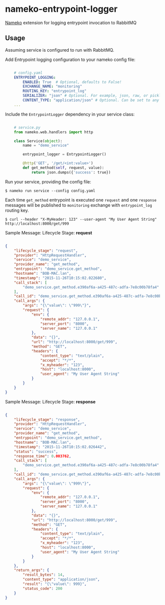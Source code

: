nameko-entrypoint-logger
========================

[Nameko](https://github.com/onefinestay/nameko) extension for logging entrypoint invocation to RabbitMQ   

Usage
-----

Assuming service is configured to run with RabbitMQ.  

Add Entrypoint logging configuration to your nameko config file:

```yaml

    # config.yaml
    ENTRYPOINT_LOGGING:
        ENABLED: True  # Optional, defaults to False!
        EXCHANGE_NAME: "monitoring"
        ROUTING_KEY: "entrypoint_log"
        SERIALIZER: "json" # Optional. For example, json, raw, or pickle. Defaults to 'json'
        CONTENT_TYPE: "application/json" # Optional. Can be set to any valid MIME type. Defaults to 'application/json'
    ...
```

Include the `EntrypointLogger` dependency in your service class:

```python

    # service.py
    from nameko.web.handlers import http

    class Service(object):
        name = "demo_service"

        entrypoint_logger = EntrypointLogger()

        @http('GET', '/get/<int:value>')
        def get_method(self, request, value):
            return json.dumps({'success': true})
```

Run your service, providing the config file:

`$ nameko run service --config config.yaml`


Each time `get_method` entrypoint is executed one `request` and one `response` messages will be published to `monitoring` exchange with `entrypoint_log` routing key.

`$ curl --header "X-MyHeader: 123" --user-agent "My User Agent String" http://localhost:8000/get/999`

Sample Message: Lifecycle Stage: **request**

```json

{
    "lifecycle_stage": "request",
    "provider": "HttpRequestHandler",
    "service": "demo_service",
    "provider_name": "get_method",
    "entrypoint": "demo_service.get_method",
    "hostname": "BOB-MAC.lan",
    "timestamp": "2015-11-26T10:15:02.022680",
    "call_stack": [
        "demo_service.get_method.e390af6a-a425-487c-adfa-7e8c00b78fa4"
    ],
    "call_id": "demo_service.get_method.e390af6a-a425-487c-adfa-7e8c00b78fa4",    
    "call_args": {
        "args": "{\"value\": \"999\"}",
        "request": {
            "env": {
                "remote_addr": "127.0.0.1",
                "server_port": "8000",
                "server_name": "127.0.0.1"
            },
            "data": "{}",
            "url": "http://localhost:8000/get/999",
            "method": "GET",
            "headers": {
                "content_type": "text/plain",
                "accept": "*/*",
                "x_myheader": "123",
                "host": "localhost:8000",
                "user_agent": "My User Agent String"
            }
        }
    }   
}
```

Sample Message: Lifecycle Stage: **response**

```json

{
    "lifecycle_stage": "response",
    "provider": "HttpRequestHandler",
    "service": "demo_service",
    "provider_name": "get_method",
    "entrypoint": "demo_service.get_method",    
    "hostname": "BOB-MAC.lan",
    "timestamp": "2015-11-26T10:15:02.026442",
    "status": "success",
    "response_time": 0.003762,
    "call_stack": [
        "demo_service.get_method.e390af6a-a425-487c-adfa-7e8c00b78fa4"
    ],
    "call_id": "demo_service.get_method.e390af6a-a425-487c-adfa-7e8c00b78fa4",
    "call_args": {
        "args": "{\"value\": \"999\"}",
        "request": {
            "env": {
                "remote_addr": "127.0.0.1",
                "server_port": "8000",
                "server_name": "127.0.0.1"
            },
            "data": "{}",
            "url": "http://localhost:8000/get/999",
            "method": "GET",
            "headers": {
                "content_type": "text/plain",
                "accept": "*/*",
                "x_myheader": "123",
                "host": "localhost:8000",
                "user_agent": "My User Agent String"
            }
        }
    },
    "return_args": {
        "result_bytes": 14,
        "content_type": "application/json",
        "result": "{\"value\": 999}",
        "status_code": 200
    }
}
```
